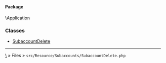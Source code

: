 ## 

#### Package
\Application







### Classes
* [SubaccountDelete](classes/SubaccountDelete)






***
[\\](Home) » Files » `src/Resource/Subaccounts/SubaccountDelete.php`